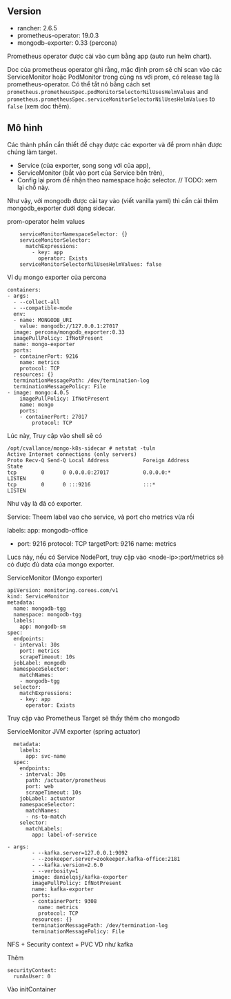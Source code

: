 ## Version

- rancher: 2.6.5
- prometheus-operator: 19.0.3
- mongodb-exporter: 0.33 (percona)

Prometheus operator được cài vào cụm bằng app (auto run helm chart).

Doc của prometheus operator ghi rằng, mặc định prom sẽ chỉ scan vào các ServiceMonitor hoặc PodMonitor trong cùng ns với prom, có release tag là prometheus-operator. Có thể tắt nó bằng cách set `prometheus.prometheusSpec.podMonitorSelectorNilUsesHelmValues` and `prometheus.prometheusSpec.serviceMonitorSelectorNilUsesHelmValues` to `false` (xem doc thêm).

## Mô hình

Các thành phần cần thiết để chạy được các exporter và để prom nhận được chúng làm target.

- Service (của exporter, song song với của app),
- ServiceMonitor (bắt vào port của Service bên trên),
- Config lại prom để nhận theo namespace hoặc selector. // TODO: xem lại chỗ này.

Như vậy, với mongodb được cài tay vào (viết vanilla yaml) thì cần cài thêm mongodb_exporter dưới dạng sidecar. 

prom-operator helm values

```
    serviceMonitorNamespaceSelector: {}
    serviceMonitorSelector:
      matchExpressions:
        - key: app
          operator: Exists
    serviceMonitorSelectorNilUsesHelmValues: false
```

Ví dụ mongo exporter của percona

```
containers:
- args:
  - --collect-all
  - --compatible-mode
  env:
  - name: MONGODB_URI
    value: mongodb://127.0.0.1:27017
  image: percona/mongodb_exporter:0.33
  imagePullPolicy: IfNotPresent
  name: mongo-exporter
  ports:
  - containerPort: 9216
    name: metrics
    protocol: TCP
  resources: {}
  terminationMessagePath: /dev/termination-log
  terminationMessagePolicy: File
- image: mongo:4.0.5
    imagePullPolicy: IfNotPresent
    name: mongo
    ports:
    - containerPort: 27017
        protocol: TCP
```

Lúc này, Truy cập vào shell sẽ có 

```
/opt/cvallance/mongo-k8s-sidecar # netstat -tuln
Active Internet connections (only servers)
Proto Recv-Q Send-Q Local Address           Foreign Address         State       
tcp        0      0 0.0.0.0:27017           0.0.0.0:*               LISTEN      
tcp        0      0 :::9216                 :::*                    LISTEN 
```

Như vậy là đã có exporter.

Service: Theem label vao cho service, và port cho metrics vừa rồi

  labels:
    app: mongodb-office
  
  - port: 9216
    protocol: TCP
    targetPort: 9216
    name: metrics

Lucs này, nếu có Service NodePort, truy cập vào \<node-ip\>:port/metrics sẽ có được đủ data của mongo exporter.

ServiceMonitor (Mongo exporter)

```
apiVersion: monitoring.coreos.com/v1
kind: ServiceMonitor
metadata:
  name: mongodb-tgg
  namespace: mongodb-tgg
  labels:
    app: mongodb-sm
spec:
  endpoints:
  - interval: 30s
    port: metrics
    scrapeTimeout: 10s
  jobLabel: mongodb
  namespaceSelector:
    matchNames:
    - mongodb-tgg
  selector:
    matchExpressions:
    - key: app
      operator: Exists
```

Truy cập vào Prometheus Target sẽ thấy thêm cho mongodb


ServiceMonitor JVM exporter (spring actuator)

```
  metadata:
    labels:
      app: svc-name
  spec:
    endpoints:
    - interval: 30s
      path: /actuator/prometheus
      port: web
      scrapeTimeout: 10s
    jobLabel: actuator
    namespaceSelector:
      matchNames:
      - ns-to-match
    selector:
      matchLabels:
        app: label-of-service
```

```
- args:
        - --kafka.server=127.0.0.1:9092
        - --zookeeper.server=zookeeper.kafka-office:2181
        - --kafka.version=2.6.0
        - --verbosity=1
        image: danielqsj/kafka-exporter
        imagePullPolicy: IfNotPresent
        name: kafka-exporter
        ports:
        - containerPort: 9308
          name: metrics
          protocol: TCP
        resources: {}
        terminationMessagePath: /dev/termination-log
        terminationMessagePolicy: File
```

NFS + Security context + PVC VD như kafka

Thêm 

    securityContext:
      runAsUser: 0

Vào initContainer